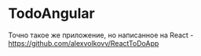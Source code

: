 # TodoAngular
Точно такое же приложение, но написанное на React - https://github.com/alexvolkovv/ReactToDoApp
